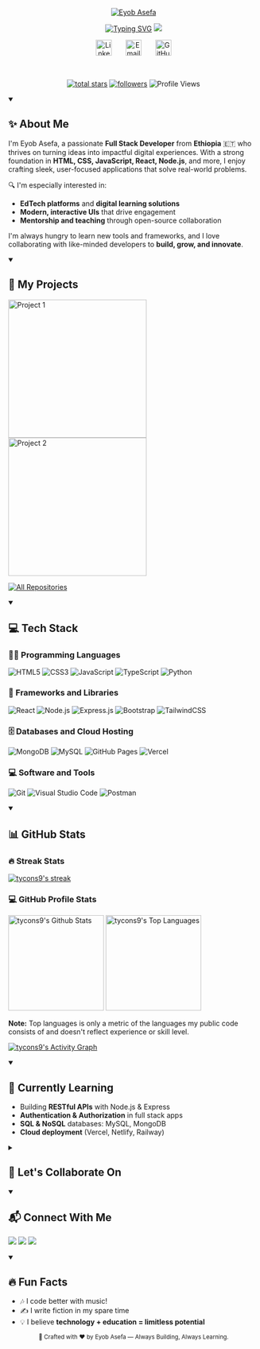 <p align="center">
  <a href="https://github.com/tycons9">
    <img src="https://user-images.githubusercontent.com/20955511/199138068-0a7b7b75-a024-4f00-803f-30a19c5d1b2d.png" alt="Eyob Asefa" /></a>
</p>

<p align="center">
  <!-- Typing SVG by DenverCoder1 - https://github.com/DenverCoder1/readme-typing-svg -->
   <a href="https://git.io/typing-svg"><img src="https://readme-typing-svg.demolab.com?font=Fira+Code&pause=1000&width=435&lines=Eyob+Asefa" alt="Typing SVG" /></a>
    <img src="https://readme-typing-svg.demolab.com/?lines=Full-stack%20web%20and%20app%20developer;Experienced%20UI%2FUX%20Designer;10%2B%20years%20of%20coding%20experience;Always%20learning%20new%20things&font=Fira%20Code&center=true&width=440&height=45&color=f75c7e&vCenter=true&pause=1000&size=22" /></a>
</p>

<!-- Social icons section -->
<p align="center">
  <a href="https://www.linkedin.com/in/eyobasefa/"><img width="32px" alt="LinkedIn" title="LinkedIn" src="https://i.imgur.com/yRpa1dQ.png"/></a>
  &#8287;&#8287;&#8287;&#8287;&#8287;
  <a href="mailto:eyobasefa623@gmail.com"><img width="32px" alt="Email" title="Email" src="https://i.imgur.com/OViZO8J.png"/></a>
  &#8287;&#8287;&#8287;&#8287;&#8287;
  <a href="https://github.com/tycons9"><img width="32px" alt="GitHub" title="GitHub" src="https://i.imgur.com/mVm29vK.png"></a>
</p>

<br/>

<!-- Social badges section -->
<p align="center">
  <a href="https://github.com/tycons9?tab=repositories&sort=stargazers">
    <img alt="total stars" title="Total stars on GitHub" src="https://custom-icon-badges.demolab.com/github/stars/tycons9?color=55960c&style=for-the-badge&labelColor=488207&logo=star"/></a>
  <a href="https://github.com/tycons9?tab=followers">
    <img alt="followers" title="Follow me on Github" src="https://custom-icon-badges.demolab.com/github/followers/tycons9?color=236ad3&labelColor=1155ba&style=for-the-badge&logo=person-add&label=Follow&logoColor=white"/></a>
  <img src="https://komarev.com/ghpvc/?username=tycons9&label=Profile%20views&color=0e75b6&style=flat" alt="Profile Views" />
</p>

<details open> 
  <summary><h2>✨ About Me</h2></summary>

I'm Eyob Asefa, a passionate **Full Stack Developer** from **Ethiopia** 🇪🇹 who thrives on turning ideas into impactful digital experiences. With a strong foundation in **HTML, CSS, JavaScript, React, Node.js**, and more, I enjoy crafting sleek, user-focused applications that solve real-world problems.

🔍 I'm especially interested in:
- **EdTech platforms** and **digital learning solutions**
- **Modern, interactive UIs** that drive engagement
- **Mentorship and teaching** through open-source collaboration

I'm always hungry to learn new tools and frameworks, and I love collaborating with like-minded developers to **build, grow, and innovate**.
</details>

<details open> 
  <summary><h2>🚀 My Projects</h2></summary>

  <!-- Repo info cards - https://github.com/anuraghazra/github-readme-stats -->
  <p align="left">
    <a href="https://github.com/tycons9/project1"><img width="278" src="https://denvercoder1-github-readme-stats.vercel.app/api/pin/?username=tycons9&repo=project1&theme=react&bg_color=1F222E&title_color=F85D7F&hide_border=true&icon_color=F8D866&show_icons=false" alt="Project 1"></a>
    <a href="https://github.com/tycons9/project2"><img width="278" src="https://denvercoder1-github-readme-stats.vercel.app/api/pin/?username=tycons9&repo=project2&theme=react&bg_color=1F222E&title_color=F85D7F&hide_border=true&icon_color=F8D866&show_icons=false" alt="Project 2"></a>
  </p>

  <a href="https://github.com/tycons9?tab=repositories&sort=stargazers"><img alt="All Repositories" title="All Repositories" src="https://custom-icon-badges.demolab.com/badge/-View%20All%20My%20Repos-1F222E?style=for-the-badge&logoColor=white&logo=repo"/></a>
</details>

<details open> 

  <summary><h2>💻 Tech Stack</h2></summary>

  <h3>👨‍💻 Programming Languages</h3>
  <p>
    <img alt="HTML5" src="https://img.shields.io/badge/HTML5-E34F26.svg?logo=html5&logoColor=white">
    <img alt="CSS3" src="https://img.shields.io/badge/CSS3-1572B6.svg?logo=css3&logoColor=white">
    <img alt="JavaScript" src="https://img.shields.io/badge/JavaScript-F7DF1E.svg?logo=javascript&logoColor=black">
    <img alt="TypeScript" src="https://img.shields.io/badge/TypeScript-007ACC.svg?logo=typescript&logoColor=white">
    <img alt="Python" src="https://img.shields.io/badge/Python-14354C.svg?logo=python&logoColor=white">
  </p>

  <h3>🧰 Frameworks and Libraries</h3>
  <p>
    <img alt="React" src="https://img.shields.io/badge/React-20232a.svg?logo=react&logoColor=%2361DAFB">
    <img alt="Node.js" src="https://img.shields.io/badge/Node.js-43853D.svg?logo=node.js&logoColor=white">
    <img alt="Express.js" src="https://img.shields.io/badge/Express.js-404d59.svg?logo=express&logoColor=white">
    <img alt="Bootstrap" src="https://img.shields.io/badge/Bootstrap-7952B3.svg?logo=bootstrap&logoColor=white">
    <img alt="TailwindCSS" src="https://img.shields.io/badge/TailwindCSS-38B2AC.svg?logo=tailwind-css&logoColor=white">
  </p>

  <h3>🗄️ Databases and Cloud Hosting</h3>
  <p>
    <img alt="MongoDB" src="https://img.shields.io/badge/MongoDB-4ea94b.svg?logo=mongodb&logoColor=white">
    <img alt="MySQL" src="https://img.shields.io/badge/MySQL-00f.svg?logo=mysql&logoColor=white">
    <img alt="GitHub Pages" src="https://img.shields.io/badge/GitHub%20Pages-327FC7.svg?logo=github&logoColor=white">
    <img alt="Vercel" src="https://img.shields.io/badge/Vercel-000000.svg?logo=vercel&logoColor=white">
  </p>

  <h3>💻 Software and Tools</h3>
  <p>
    <img alt="Git" src="https://img.shields.io/badge/Git-F05033.svg?logo=git&logoColor=white">
    <img alt="Visual Studio Code" src="https://img.shields.io/badge/Visual%20Studio%20Code-0078d7.svg?logo=visual-studio-code&logoColor=white">
    <img alt="Postman" src="https://img.shields.io/badge/Postman-FF6C37?logo=postman&logoColor=white">
  </p>
</details>

<details open> 

  <summary><h2>📊 GitHub Stats</h2></summary>

  <h3>🔥 Streak Stats</h3>
  <p>
    <a href="https://github.com/DenverCoder1/github-readme-streak-stats">
      <img title="🔥 Get streak stats for your profile at git.io/streak-stats" alt="tycons9's streak" src="https://github-readme-streak-stats-eight.vercel.app/?user=tycons9&theme=monokai-metallian&hide_border=true&short_numbers=true"/>
    </a>
  </p>

  <h3>💻 GitHub Profile Stats</h3>
  <a href="https://github.com/anuraghazra/github-readme-stats"><img alt="tycons9's Github Stats" src="https://denvercoder1-github-readme-stats.vercel.app/api/?username=tycons9&show_icons=true&include_all_commits=true&count_private=true&theme=react&hide_border=true&bg_color=1F222E&title_color=F85D7F&icon_color=F8D866" height="192px"/></a>
  <a href="https://github.com/anuraghazra/github-readme-stats"><img alt="tycons9's Top Languages" src="https://denvercoder1-github-readme-stats.vercel.app/api/top-langs/?username=tycons9&langs_count=8&layout=compact&theme=react&hide_border=true&bg_color=1F222E&title_color=F85D7F&icon_color=F8D866" height="192px"/></a>
  <br/>

  <b>Note:</b> Top languages is only a metric of the languages my public code consists of and doesn't reflect experience or skill level.
  
  <a href="https://github.com/ashutosh00710/github-readme-activity-graph"><img alt="tycons9's Activity Graph" src="https://github-readme-activity-graph.vercel.app/graph/?username=tycons9&bg_color=1F222E&color=F8D866&line=F85D7F&point=FFFFFF&hide_border=true" /></a>
</details>

<details open> 

  <summary><h2>🌱 Currently Learning</h2></summary>
  
  - Building **RESTful APIs** with Node.js & Express
  - **Authentication & Authorization** in full stack apps
  - **SQL & NoSQL** databases: MySQL, MongoDB
  - **Cloud deployment** (Vercel, Netlify, Railway)
</details>

<details> 
  <summary><h2>🤝 Let's Collaborate On</h2></summary>
  
  - 📚 **Online learning platforms**
  - 🧠 **Quiz & Exam preparation tools**
  - 🌐 **Open-source web projects**
  - 🎓 **Resources for beginner developers**
</details>

<details open> 

  <summary><h2>📬 Connect With Me</h2></summary>
  
  <p align="left">
    <a href="https://linkedin.com/in/eyobasefa" target="_blank"><img src="https://img.shields.io/badge/LinkedIn-%230077B5.svg?style=for-the-badge&logo=linkedin&logoColor=white" /></a>
    <a href="mailto:eyobasefa623@gmail.com" target="_blank"><img src="https://img.shields.io/badge/Gmail-D14836?style=for-the-badge&logo=gmail&logoColor=white" /></a>
    <a href="https://github.com/tycons9" target="_blank"><img src="https://img.shields.io/badge/GitHub-181717?style=for-the-badge&logo=github&logoColor=white" /></a>
  </p>
</details>

<details open> 

  <summary><h2>🔥 Fun Facts</h2></summary>
  
  - 🎶 I code better with music!
  - ✍️ I write fiction in my spare time
  - 💡 I believe **technology + education = limitless potential**
</details>

<p align="center">
  <sub>🚀 Crafted with ❤️ by Eyob Asefa — Always Building, Always Learning.</sub>
</p>

